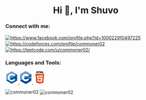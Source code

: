 <h1 align="center">Hi 👋, I'm Shuvo</h1>




<h3 align="left">Connect with me:</h3>
<p align="left">
<a href="https://fb.com/https://www.facebook.com/profile.php?id=100022910497225" target="blank"><img align="center" src="https://raw.githubusercontent.com/rahuldkjain/github-profile-readme-generator/master/src/images/icons/Social/facebook.svg" alt="https://www.facebook.com/profile.php?id=100022910497225" height="30" width="40" /></a>
<a href="https://codeforces.com/profile/https://codeforces.com/profile/commoner02" target="blank"><img align="center" src="https://raw.githubusercontent.com/rahuldkjain/github-profile-readme-generator/master/src/images/icons/Social/codeforces.svg" alt="https://codeforces.com/profile/commoner02" height="30" width="40" /></a>
<a href="https://www.leetcode.com/https://leetcode.com/u/commoner02/" target="blank"><img align="center" src="https://raw.githubusercontent.com/rahuldkjain/github-profile-readme-generator/master/src/images/icons/Social/leet-code.svg" alt="https://leetcode.com/u/commoner02/" height="30" width="40" /></a>
</p>

<h3 align="left">Languages and Tools:</h3>
<p align="left"> <a href="https://www.cprogramming.com/" target="_blank" rel="noreferrer"> <img src="https://raw.githubusercontent.com/devicons/devicon/master/icons/c/c-original.svg" alt="c" width="40" height="40"/> </a> <a href="https://www.w3schools.com/cpp/" target="_blank" rel="noreferrer"> <img src="https://raw.githubusercontent.com/devicons/devicon/master/icons/cplusplus/cplusplus-original.svg" alt="cplusplus" width="40" height="40"/> </a> <a href="https://www.w3.org/html/" target="_blank" rel="noreferrer"> <img src="https://raw.githubusercontent.com/devicons/devicon/master/icons/html5/html5-original-wordmark.svg" alt="html5" width="40" height="40"/> </a> </p>

<p><img align="left" src="https://github-readme-stats.vercel.app/api/top-langs?username=commoner02&show_icons=true&locale=en&layout=compact" alt="commoner02" /></p>

<p>&nbsp;<img align="center" src="https://github-readme-stats.vercel.app/api?username=commoner02&show_icons=true&locale=en" alt="commoner02" /></p>
